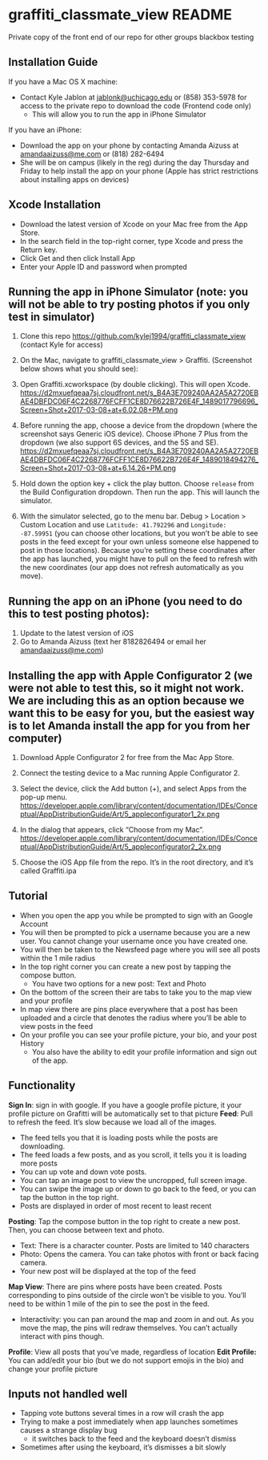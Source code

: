 # graffiti_classmate_view README
Private copy of the front end of our repo for other groups blackbox testing

## Installation Guide

If you have a Mac OS X machine:

- Contact Kyle Jablon at jablonk@uchicago.edu or (858) 353-5978 for access to the private repo to download the code (Frontend code only)
  - This will allow you to run the app in iPhone Simulator

If you have an iPhone:

  - Download the app on your phone by contacting Amanda Aizuss at amandaaizuss@me.com or (818) 282-6494
  - She will be on campus (likely in the reg) during the day Thursday and Friday to help install the app on your phone (Apple has strict restrictions about installing apps on devices)
## Xcode Installation
- Download the latest version of Xcode on your Mac free from the App Store.
- In the search field in the top-right corner, type Xcode and press the Return key.
- Click Get and then click Install App
- Enter your Apple ID and password when prompted
## Running the app in iPhone Simulator (note: you will not be able to try posting photos if you only test in simulator)
1. Clone this repo https://github.com/kylej1994/graffiti_classmate_view (contact Kyle for access)
2. On the Mac, navigate to graffiti_classmate_view > Graffiti. (Screenshot below shows what you should see):
3. Open Graffiti.xcworkspace (by double clicking). This will open Xcode. 
https://d2mxuefqeaa7sj.cloudfront.net/s_B4A3E709240AA2A5A2720EBAE4DBFDC06F4C2268776FCFF1CE8D76622B726E4F_1489017796696_Screen+Shot+2017-03-08+at+6.02.08+PM.png



1. Before running the app, choose a device from the dropdown (where the screenshot says Generic iOS device). Choose iPhone 7 Plus from the dropdown (we also support 6S devices, and the 5S and SE). 
https://d2mxuefqeaa7sj.cloudfront.net/s_B4A3E709240AA2A5A2720EBAE4DBFDC06F4C2268776FCFF1CE8D76622B726E4F_1489018494276_Screen+Shot+2017-03-08+at+6.14.26+PM.png

1. Hold down the option key + click the play button. Choose `release` from the Build Configuration dropdown. Then run the app. This will launch the simulator.
2. With the simulator selected, go to the menu bar. Debug > Location > Custom Location and use `Latitude: 41.792296`  and `Longitude: -87.59951` (you can choose other locations, but you won’t be able to see posts in the feed except for your own unless someone else happened to post in those locations). Because you’re setting these coordinates after the app has launched, you might have to pull on the feed to refresh with the new coordinates (our app does not refresh automatically as you move).


## Running the app on an iPhone (you need to do this to test posting photos): 
1. Update to the latest version of iOS
2. Go to Amanda Aizuss (text her 8182826494 or email her amandaaizuss@me.com)


## Installing the app with Apple Configurator 2 (we were not able to test this, so it might not work. We are including this as an option because we want this to be easy for you, but the easiest way is to let Amanda install the app for you from her computer)
1. Download Apple Configurator 2 for free from the Mac App Store. 
2. Connect the testing device to a Mac running Apple Configurator 2.
3. Select the device, click the Add button (+), and select Apps from the pop-up menu.
https://developer.apple.com/library/content/documentation/IDEs/Conceptual/AppDistributionGuide/Art/5_appleconfigurator1_2x.png

4. In the dialog that appears, click “Choose from my Mac”.
https://developer.apple.com/library/content/documentation/IDEs/Conceptual/AppDistributionGuide/Art/5_appleconfigurator2_2x.png

5. Choose the iOS App file from the repo. It’s in the root directory, and it’s called Graffiti.ipa
## Tutorial
- When you open the app you while be prompted to sign with an Google Account 
- You will then be prompted to pick a username because you are a new user. You cannot change your username once you have created one. 
- You will then be taken to the Newsfeed page where you will see all posts within the 1 mile radius 
- In the top right corner you can create a new post by tapping the compose button.
  - You have two options for a new post: Text and Photo
- On the bottom of the screen their are tabs to take you to the map view and your profile 
- In map view there are pins place everywhere that a post has been uploaded and a circle that denotes the radius where you’ll be able to view posts in the feed
- On your profile you can see your profile picture, your bio, and your post History 
  - You also have the ability to edit your profile information and sign out of the app. 
## Functionality

**Sign In**: sign in with google. If you have a google profile picture, it your profile picture on Grafitti will be automatically set to that picture
**Feed**: Pull to refresh the feed. It’s slow because we load all of the images. 

- The feed tells you that it is loading posts while the posts are downloading. 
- The feed loads a few posts, and as you scroll, it tells you it is loading more posts
- You can up vote and down vote posts. 
- You can tap an image post to view the uncropped, full screen image. 
- You can swipe the image up or down to go back to the feed, or you can tap the button in the top right.
- Posts are displayed in order of most recent to least recent

**Posting**: Tap the compose button in the top right to create a new post. Then, you can choose between text and photo. 

- Text: There is a character counter. Posts are limited to 140 characters
- Photo: Opens the camera. You can take photos with front or back facing camera.
- Your new post will be displayed at the top of the feed 

**Map View**: There are pins where posts have been created. Posts corresponding to pins outside of the circle won’t be visible to you. You’ll need to be within 1 mile of the pin to see the post in the feed. 

- Interactivity: you can pan around the map and zoom in and out. As you move the map, the pins will redraw themselves. You can’t actually interact with pins though.

**Profile**: View all posts that you’ve made, regardless of location
**Edit Profile:** You can add/edit your bio (but we do not support emojis in the bio) and change your profile picture

## Inputs not handled well
- Tapping vote buttons several times in a row will crash the app
- Trying to make a post immediately when app launches sometimes causes a strange display bug
  - it switches back to the feed and the keyboard doesn’t dismiss
- Sometimes after using the keyboard, it’s dismisses a bit slowly




